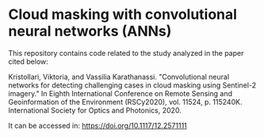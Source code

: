 # Cloud masking with convolutional neural networks (ANNs)

This repository contains code related to the study analyzed in the paper cited below:

Kristollari, Viktoria, and Vassilia Karathanassi. "Convolutional neural networks for detecting challenging cases in cloud masking using Sentinel-2 imagery." In Eighth International Conference on Remote Sensing and Geoinformation of the Environment (RSCy2020), vol. 11524, p. 115240K. International Society for Optics and Photonics, 2020.

It can be accessed in: https://doi.org/10.1117/12.2571111


